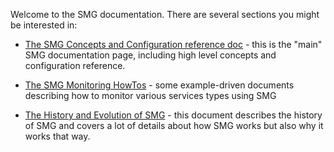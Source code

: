 Welcome to the SMG documentation. There are several sections you might be interested in:

- [The SMG Concepts and Configuration reference doc](smg.html) - 
this is the "main" SMG documentation page, including high level concepts and configuration reference.

- [The SMG Monitoring HowTos](howto/index.html) - some example-driven documents describing how to monitor various services types using SMG

- [The History and Evolution of SMG](History_and_Evolution.html) - this document describes the history of SMG and covers a lot of details about how SMG works but also why it works that way.
